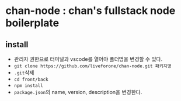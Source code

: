 # chan-node : chan's fullstack node boilerplate

## install

- 관리자 권한으로 터미널과 vscode를 열어야 폴더명을 변경할 수 있다.
- `git clone https://github.com/liveforone/chan-node.git 패키지명`
- `.git`삭제
- `cd front/back`
- `npm install`
- `package.json`의 name, version, description을 변경한다.
